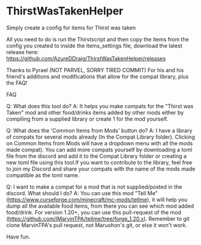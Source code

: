 # ThirstWasTakenHelper
 Simply create a config for items for Thirst was taken


All you need to do is run the Thirstscript and then copy the items from the config you created to inside the items_settings file, download the latest release here:
https://github.com/AzureDDraig/ThirstWasTakenHelper/releases

Thanks to Pyrael (NOT PARVEL, SORRY TIRED COMMIT) For his and his friend's additions and modifications that allow for the compat library, plus the FAQ! 

FAQ

Q: What does this tool do?
A: It helps you make compats for the "Thirst was Taken" mod and other food/drinks items added by other mods either by compiling from a supplied library or create 1 for the mod yourself.

Q: What does the 'Common Items from Mods' button do?
A: I have a library of compats for several mods already (In the Compat Library folder). Clicking on Common Items from Mods will have a dropdown menu with all the mods made compat). You can add more compats yourself by downloading a toml file from the discord and add it to the Compat Library folder or creating a new toml file using this tool.If you want to contribute to the library, feel free to join my Discord and share your compats with the name of the mods made compatible as the toml name.

Q: I want to make a compat for a mod that is not supplied/posted in the discord. What should I do?
A: You can use this mod "Tell Me" (https://www.curseforge.com/minecraft/mc-mods/tellme), it will help you dump all the available food items, from there you can see which mod added food/drink.
For version 1.20+, you can use this pull-request of the mod (https://github.com/IMarvinTPA/tellme/tree/forge_1.20.x). Remember to git clone MarvinTPA's pull request, not Maruohon's git, or else it won't work.

Have fun.
